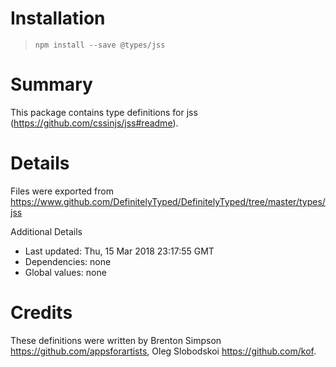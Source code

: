 # Installation
> `npm install --save @types/jss`

# Summary
This package contains type definitions for jss (https://github.com/cssinjs/jss#readme).

# Details
Files were exported from https://www.github.com/DefinitelyTyped/DefinitelyTyped/tree/master/types/jss

Additional Details
 * Last updated: Thu, 15 Mar 2018 23:17:55 GMT
 * Dependencies: none
 * Global values: none

# Credits
These definitions were written by Brenton Simpson <https://github.com/appsforartists>, Oleg Slobodskoi <https://github.com/kof>.
